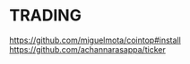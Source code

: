 # TRADING


https://github.com/miguelmota/cointop#install
https://github.com/achannarasappa/ticker

